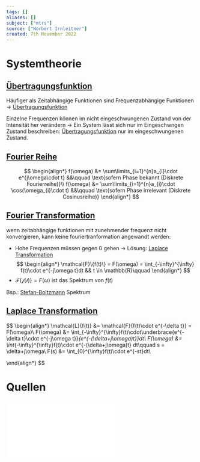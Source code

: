 ```yaml
---
tags: []
aliases: []
subject: ["mtrs"]
source: ["Norbert Irnleitner"]
created: 7th November 2022
---
```


# Systemtheorie

## [Übertragungsfunktion](%C3%9Cbertragungsfunktion)
Häufiger als Zeitabhängige Funktionen sind Frequenzabhängige Funktionen -> [Übertragungsfunktion](%C3%9Cbertragungsfunktion)

Einzelne Frequenzen können im nicht eingeschwungenen Zustand von der Intensität her verändern -> Ein System lässt sich nur im Eingeschwngen Zustand beschreiben: [Übertragungsfunktion](%C3%9Cbertragungsfunktion) nur im eingeschwungenen Zustand.


## [Fourier Reihe](../mathe/mathe%20(4)/Fourier%20Reihe.md)

$$
\begin{align*}
f(\omega) &= \sum\limits_{i=1}^{n}a_{i}\cdot e^{j\omega\cdot t} &&\qquad \text{sofern Phase bekannt (Diskrete Fourierreihe)}\\
f(\omega) &= \sum\limits_{i=1}^{n}a_{i}\cdot \cos(\omega_{i}\cdot t) &&\qquad \text{sofern Phase irrelevant (Diskrete Cosinusreihe)}
\end{align*}
$$
## [Fourier Transformation](../mathe/mathe%20(4)/Fourier%20Transformation.md)
wenn zeitabhängige funktionen mit zunehmender frequenz nicht konvergieren, kann keine fouriertranformation angewandt werden:
- Hohe Frequenzen müssen gegen 0 gehen -> Lösung: [Laplace Transformation](../mathe/mathe%20(4)/Laplace%20Transformation.md)
$$
\begin{align*}
\mathcal{F}\{f(t)\} = F(\omega) = \int_{-\infty}^{\infty} f(t)\cdot e^{-j\omega t}dt && t \in \mathbb{R}\qquad 
\end{align*}
$$
- $\mathcal{F\{f(t)\}}= F(\omega)$ ist das Spektrum von $f(t)$

Bsp.: [Stefan-Boltzmann](../physik/Schwarzkörperstrahlung.md) Spektrum 

## [Laplace Transformation](../mathe/mathe%20(4)/Laplace%20Transformation.md)
$$
\begin{align*}
\mathcal{L}\{f(t)\} &= \mathcal{F}\{f(t)\cdot e^{-\delta t}\} = F(\omega)\\
F(\omega) &= \int_{-\infty}^{\infty}f(t)\cdot\underbrace{e^{-\delta t}\cdot e^{-j\omega t}}_{e^{-(\delta+j\omega)t}}dt\\
F(\omega) &= \int_{-\infty}^{\infty}f(t)\cdot e^{-(\delta+j\omega)t} dt\qquad s = \delta+j\omega\\
F(s) &= \int_{0}^{\infty}f(t)\cdot e^{-st}dt\\

\end{align*}
$$

# Quellen
![MTRS 4-5](assets/PDF/MTRS%204-5.pdf)
